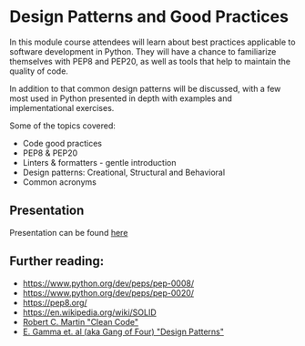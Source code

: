 # Design Patterns and Good Practices

In this module course attendees will learn about best practices applicable to 
software development in Python. They will have a chance to familiarize themselves
with PEP8 and PEP20, as well as tools that help to maintain the quality of 
code.

In addition to that common design patterns will be discussed, with a few most
used in Python presented in depth with examples and implementational exercises.

Some of the topics covered:
- Code good practices
- PEP8 & PEP20
- Linters & formatters - gentle introduction
- Design patterns: Creational, Structural and Behavioral
- Common acronyms

## Presentation
Presentation can be found [here](https://gitlab.com/sda-international/program/python/design-patterns/wikis/uploads/62b43cb9834faa78661153aedba23bbb/Design_Patterns_and_Good_Practices.pdf)


## Further reading:
- https://www.python.org/dev/peps/pep-0008/
- https://www.python.org/dev/peps/pep-0020/
- https://pep8.org/
- https://en.wikipedia.org/wiki/SOLID
- [Robert C. Martin "Clean Code"](https://www.goodreads.com/book/show/3735293-clean-code)
- [E. Gamma et. al (aka Gang of Four) "Design Patterns"](https://www.goodreads.com/book/show/85009.Design_Patterns)